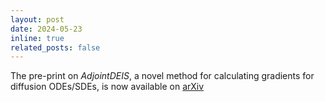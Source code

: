 ```yaml
---
layout: post
date: 2024-05-23
inline: true
related_posts: false
---
```


The pre-print on *AdjointDEIS*, a novel method for calculating gradients for diffusion ODEs/SDEs, is now available on [arXiv](https://arxiv.org/abs/2405.15020)
